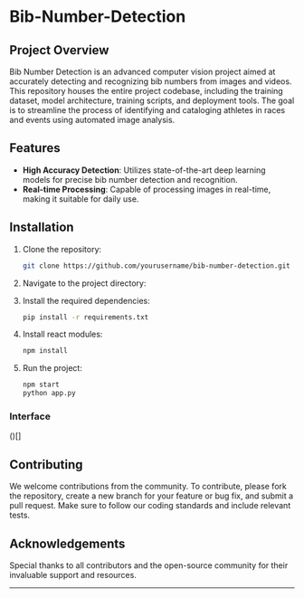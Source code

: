 # Bib-Number-Detection

## Project Overview

Bib Number Detection is an advanced computer vision project aimed at accurately detecting and recognizing bib numbers from images and videos. This repository houses the entire project codebase, including the training dataset, model architecture, training scripts, and deployment tools. The goal is to streamline the process of identifying and cataloging athletes in races and events using automated image analysis.

## Features

- **High Accuracy Detection**: Utilizes state-of-the-art deep learning models for precise bib number detection and recognition.
- **Real-time Processing**: Capable of processing images in real-time, making it suitable for daily use.


## Installation

1. Clone the repository:
   ```sh
   git clone https://github.com/yourusername/bib-number-detection.git
   ```
2. Navigate to the project directory:

3. Install the required dependencies:
   ```sh
   pip install -r requirements.txt
   ```
4. Install react modules:
   ```sh
   npm install
   ```
5. Run the project:
   ```sh
   npm start
   python app.py
   ```

### Interface
()[]


## Contributing

We welcome contributions from the community. To contribute, please fork the repository, create a new branch for your feature or bug fix, and submit a pull request. Make sure to follow our coding standards and include relevant tests.


## Acknowledgements

Special thanks to all contributors and the open-source community for their invaluable support and resources.

---
